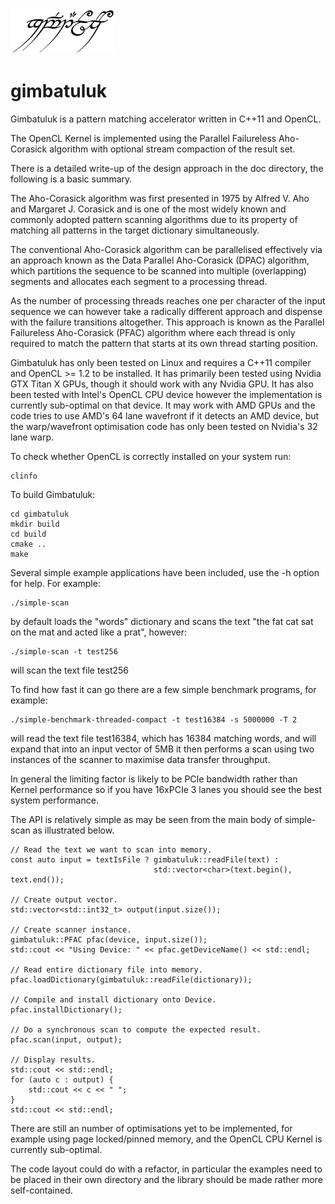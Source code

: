 ![gimbatuluk](doc/gimbatuluk1.png)
# gimbatuluk
Gimbatuluk is a pattern matching accelerator written in C++11 and OpenCL.

The OpenCL Kernel is implemented using the Parallel Failureless Aho-Corasick algorithm with optional stream compaction of the result set.

There is a detailed write-up of the design approach in the doc directory, the following is a basic summary.

The Aho-Corasick algorithm was first presented in 1975 by Alfred V. Aho and Margaret J. Corasick and is one of the most widely known and commonly adopted pattern scanning algorithms due to its property of matching all patterns in the target dictionary simultaneously.

The conventional Aho-Corasick algorithm can be parallelised effectively via an approach known as the Data Parallel Aho-Corasick (DPAC) algorithm, which partitions the sequence to be scanned into multiple (overlapping) segments and allocates each segment to a processing thread.

As the number of processing threads reaches one per character of the input sequence we can however take a radically different approach and dispense with the failure transitions altogether. This approach is known as the Parallel Failureless Aho-Corasick (PFAC) algorithm where each thread is only required to match the pattern that starts at its own thread starting position.

Gimbatuluk has only been tested on Linux and requires a C++11 compiler and OpenCL >= 1.2 to be installed. It has primarily been tested using Nvidia GTX Titan X GPUs, though it should work with any Nvidia GPU. It has also been tested with Intel's OpenCL CPU device however the implementation is currently sub-optimal on that device. It may work with AMD GPUs and the code tries to use AMD's 64 lane wavefront if it detects an AMD device, but the warp/wavefront optimisation code has only been tested on Nvidia's 32 lane warp.

To check whether OpenCL is correctly installed on your system run:
````
clinfo
````

To build Gimbatuluk:
````
cd gimbatuluk
mkdir build
cd build
cmake ..
make
````

Several simple example applications have been included, use the -h option for help. For example:
````
./simple-scan
````

by default loads the "words" dictionary and scans the text "the fat cat sat on the mat and acted like a prat", however:
````
./simple-scan -t test256
````
will scan the text file test256


To find how fast it can go there are a few simple benchmark programs, for example:
````
./simple-benchmark-threaded-compact -t test16384 -s 5000000 -T 2
````
will read the text file test16384, which has 16384 matching words, and will expand that into an input vector of 5MB it then performs a scan using two instances of the scanner to maximise data transfer throughput.


In general the limiting factor is likely to be PCIe bandwidth rather than Kernel performance so if you have 16xPCIe 3 lanes you should see the best system performance.

The API is relatively simple as may be seen from the main body of simple-scan as illustrated below.
````
// Read the text we want to scan into memory.
const auto input = textIsFile ? gimbatuluk::readFile(text) :
                                std::vector<char>(text.begin(), text.end());

// Create output vector.
std::vector<std::int32_t> output(input.size());

// Create scanner instance.
gimbatuluk::PFAC pfac(device, input.size());
std::cout << "Using Device: " << pfac.getDeviceName() << std::endl;

// Read entire dictionary file into memory.
pfac.loadDictionary(gimbatuluk::readFile(dictionary));

// Compile and install dictionary onto Device.
pfac.installDictionary();

// Do a synchronous scan to compute the expected result.
pfac.scan(input, output);

// Display results.
std::cout << std::endl;
for (auto c : output) {
    std::cout << c << " ";
}
std::cout << std::endl;
````

There are still an number of optimisations yet to be implemented, for example using page locked/pinned memory, and the OpenCL CPU Kernel is currently sub-optimal.

The code layout could do with a refactor, in particular the examples need to be placed in their own directory and the library should be made rather more self-contained.
